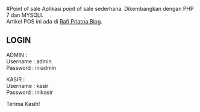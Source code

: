 #Point of sale
Aplikasi point of sale sederhana. Dikembangkan dengan PHP 7 dan MYSQLI.<br>
Artikel POS ini ada di <a href="https://www.rafipriatna.web.id/2018/05/source-code-aplikasi-kasir-point-of.html" target="_blank">Rafi Priatna Blog</a>.
## LOGIN
ADMIN :<br>
Username : admin<br>
Password : iniadmin

KASIR :<br>
Username : kasir<br>
Password : inikasir

Terima Kasih!